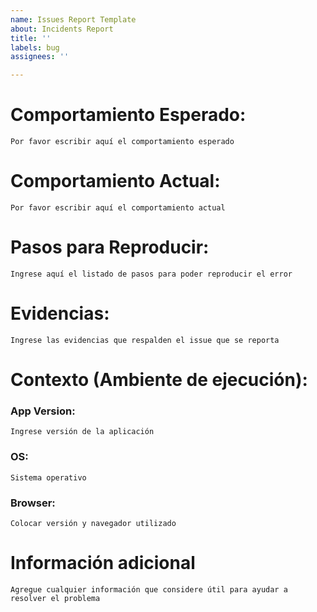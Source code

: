 ```yaml
---
name: Issues Report Template
about: Incidents Report
title: ''
labels: bug
assignees: ''

---
```


# Comportamiento Esperado:

`Por favor escribir aquí el comportamiento esperado`

# Comportamiento Actual:

`Por favor escribir aquí el comportamiento actual`

# Pasos para Reproducir:

`Ingrese aquí el listado de pasos para poder reproducir el error`

# Evidencias:

`Ingrese las evidencias que respalden el issue que se reporta`

# Contexto (Ambiente de ejecución):

### App Version:
`Ingrese versión de la aplicación`

### OS:
`Sistema operativo`

### Browser:
`Colocar versión y navegador utilizado`

# Información adicional
`Agregue cualquier información que considere útil para ayudar a resolver el problema`
